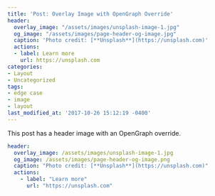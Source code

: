 ```yaml
---
title: 'Post: Overlay Image with OpenGraph Override'
header:
  overlay_image: "/assets/images/unsplash-image-1.jpg"
  og_image: "/assets/images/page-header-og-image.jpg"
  caption: 'Photo credit: [**Unsplash**](https://unsplash.com)'
  actions:
  - label: Learn more
    url: https://unsplash.com
categories:
- Layout
- Uncategorized
tags:
- edge case
- image
- layout
last_modified_at: '2017-10-26 15:12:19 -0400'
---
```


This post has a header image with an OpenGraph override.

```yaml
header:
  overlay_image: /assets/images/unsplash-image-1.jpg
  og_image: /assets/images/page-header-og-image.png
  caption: "Photo credit: [**Unsplash**](https://unsplash.com)"
  actions:
    - label: "Learn more"
      url: "https://unsplash.com"
```
